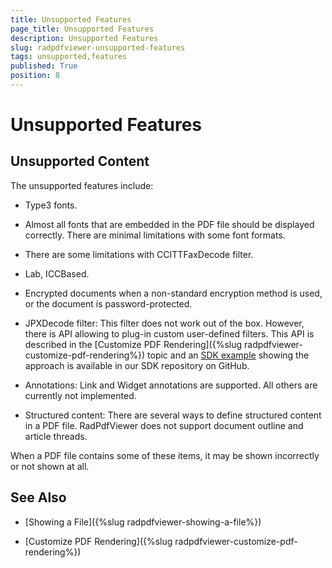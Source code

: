 ```yaml
---
title: Unsupported Features
page_title: Unsupported Features
description: Unsupported Features
slug: radpdfviewer-unsupported-features
tags: unsupported,features
published: True
position: 8
---
```


# Unsupported Features

## Unsupported Content

The unsupported features include:

* Type3 fonts.

* Almost all fonts that are embedded in the PDF file should be displayed correctly. There are minimal limitations with some font formats.

* There are some limitations with CCITTFaxDecode filter.

* Lab, ICCBased.

* Encrypted documents when a non-standard encryption method is used, or the document is password-protected.

* JPXDecode filter: This filter does not work out of the box. However, there is API allowing to plug-in custom user-defined filters. This API is described in the [Customize PDF Rendering]({%slug radpdfviewer-customize-pdf-rendering%}) topic and an [SDK example](https://github.com/telerik/xaml-sdk/tree/master/PdfViewer/CustomDecoder) showing the approach is available in our SDK repository on GitHub.
            
* Annotations: Link and Widget annotations are supported. All others are currently not implemented.

* Structured content: There are several ways to define structured content in a PDF file. RadPdfViewer does not support document outline and article threads. 

When a PDF file contains some of these items, it may be shown incorrectly or not shown at all.

## See Also

 * [Showing a File]({%slug radpdfviewer-showing-a-file%})

 * [Customize PDF Rendering]({%slug radpdfviewer-customize-pdf-rendering%})
